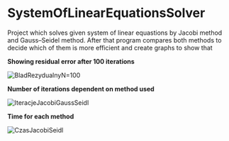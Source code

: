 # SystemOfLinearEquationsSolver
Project which solves given system of linear equastions by Jacobi method and Gauss–Seidel method. After that program compares both methods to decide which of them is more efficient and create graphs to show that

**Showing residual error after 100 iterations**

![BladRezydualnyN=100](https://github.com/bartekk3007/SystemOfLinearEquationsSolver/assets/149260538/0cd40316-b641-4361-af6f-48c7763beed1)

**Number of iterations dependent on method used**

![IteracjeJacobiGaussSeidl](https://github.com/bartekk3007/SystemOfLinearEquationsSolver/assets/149260538/e5a0c1e9-8e1d-47ef-9304-bef863c12f57)

**Time for each method**

![CzasJacobiSeidl](https://github.com/bartekk3007/SystemOfLinearEquationsSolver/assets/149260538/d2e481cb-d8eb-4bb1-84a2-b0647c991fb8)
